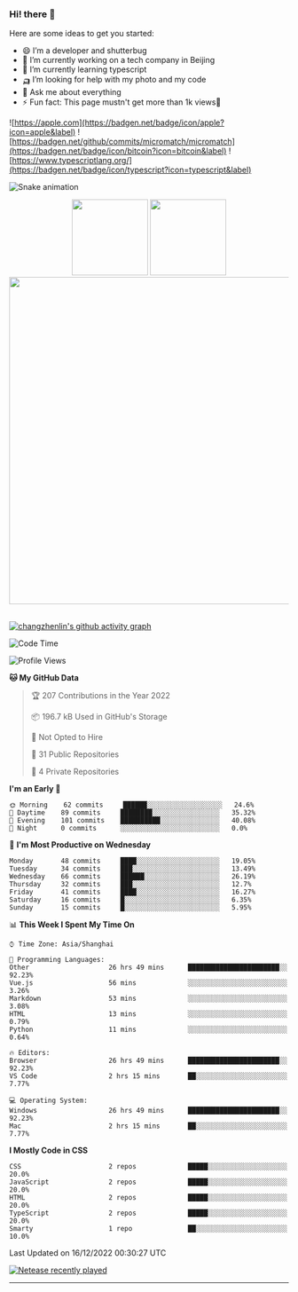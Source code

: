 
### Hi! there 👋


Here are some ideas to get you started:

- 😄 I’m a developer and shutterbug
- 🔭 I’m currently working on a tech company in Beijing
- 🌱 I’m currently learning typescript
- 🛺 I’m looking for help with my photo and my code
- 💬 Ask me about everything
- ⚡ Fun fact: This page mustn't get more than 1k views🤣

![https://apple.com](https://badgen.net/badge/icon/apple?icon=apple&label)
![https://badgen.net/github/commits/micromatch/micromatch](https://badgen.net/badge/icon/bitcoin?icon=bitcoin&label)
![https://www.typescriptlang.org/](https://badgen.net/badge/icon/typescript?icon=typescript&label)




![Snake animation](https://github.com/changzhenlin/changzhenlin/blob/output/github-contribution-grid-snake.svg)

<!-- GitHub数据统计 -->
<div align="center">
  <img height="137px" src="https://github-readme-stats.vercel.app/api?username=changzhenlin&hide_title=true&hide_border=true&show_icons=trueline_height=21&text_color=000&icon_color=000&theme=graywhite" />
  <img height="137px" src="https://github-readme-stats.vercel.app/api/top-langs/?username=changzhenlin&hide_title=true&hide_border=true&layout=compact&langs_count=6&text_color=000&icon_color=fff&theme=graywhite" />
</div>

<!-- 连续提交代码天数记录 -->
<div align="center">
<!--   <img style="float:right" width="260" src="https://media.giphy.com/media/G90BPjJbzidJIbVs54/giphy.gif" /> -->
  <img width="590" src="https://github-readme-streak-stats.herokuapp.com/?user=changzhenlin&hide_border=true" />
</div>
<br>

[![changzhenlin's github activity graph](https://activity-graph.herokuapp.com/graph?username=changzhenlin&theme=dracula)](https://github.com/changzhenlin)


<!--START_SECTION:waka-->
![Code Time](http://img.shields.io/badge/Code%20Time-2%2C361%20hrs%2055%20mins-blue)

![Profile Views](http://img.shields.io/badge/Profile%20Views-21-blue)

**🐱 My GitHub Data** 

> 🏆 207 Contributions in the Year 2022
 > 
> 📦 196.7 kB Used in GitHub's Storage 
 > 
> 🚫 Not Opted to Hire
 > 
> 📜 31 Public Repositories 
 > 
> 🔑 4 Private Repositories  
 > 
**I'm an Early 🐤** 

```text
🌞 Morning    62 commits     ██████░░░░░░░░░░░░░░░░░░░   24.6% 
🌆 Daytime    89 commits     ████████░░░░░░░░░░░░░░░░░   35.32% 
🌃 Evening    101 commits    ██████████░░░░░░░░░░░░░░░   40.08% 
🌙 Night      0 commits      ░░░░░░░░░░░░░░░░░░░░░░░░░   0.0%

```
📅 **I'm Most Productive on Wednesday** 

```text
Monday       48 commits     ████░░░░░░░░░░░░░░░░░░░░░   19.05% 
Tuesday      34 commits     ███░░░░░░░░░░░░░░░░░░░░░░   13.49% 
Wednesday    66 commits     ██████░░░░░░░░░░░░░░░░░░░   26.19% 
Thursday     32 commits     ███░░░░░░░░░░░░░░░░░░░░░░   12.7% 
Friday       41 commits     ████░░░░░░░░░░░░░░░░░░░░░   16.27% 
Saturday     16 commits     █░░░░░░░░░░░░░░░░░░░░░░░░   6.35% 
Sunday       15 commits     █░░░░░░░░░░░░░░░░░░░░░░░░   5.95%

```


📊 **This Week I Spent My Time On** 

```text
⌚︎ Time Zone: Asia/Shanghai

💬 Programming Languages: 
Other                    26 hrs 49 mins      ███████████████████████░░   92.23% 
Vue.js                   56 mins             ░░░░░░░░░░░░░░░░░░░░░░░░░   3.26% 
Markdown                 53 mins             ░░░░░░░░░░░░░░░░░░░░░░░░░   3.08% 
HTML                     13 mins             ░░░░░░░░░░░░░░░░░░░░░░░░░   0.79% 
Python                   11 mins             ░░░░░░░░░░░░░░░░░░░░░░░░░   0.64%

🔥 Editors: 
Browser                  26 hrs 49 mins      ███████████████████████░░   92.23% 
VS Code                  2 hrs 15 mins       ██░░░░░░░░░░░░░░░░░░░░░░░   7.77%

💻 Operating System: 
Windows                  26 hrs 49 mins      ███████████████████████░░   92.23% 
Mac                      2 hrs 15 mins       ██░░░░░░░░░░░░░░░░░░░░░░░   7.77%

```

**I Mostly Code in CSS** 

```text
CSS                      2 repos             █████░░░░░░░░░░░░░░░░░░░░   20.0% 
JavaScript               2 repos             █████░░░░░░░░░░░░░░░░░░░░   20.0% 
HTML                     2 repos             █████░░░░░░░░░░░░░░░░░░░░   20.0% 
TypeScript               2 repos             █████░░░░░░░░░░░░░░░░░░░░   20.0% 
Smarty                   1 repo              ██░░░░░░░░░░░░░░░░░░░░░░░   10.0%

```



 Last Updated on 16/12/2022 00:30:27 UTC
<!--END_SECTION:waka-->

[![Netease recently played](https://netease-recent-profile.vercel.app/?id=437226058&width=850)](https://netease-recent-profile.vercel.app/?id=437226058&width=850)

---

